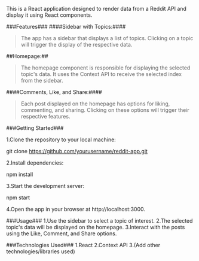 This is a React application designed to render data from a Reddit API and display it using React components.

###Features###
####Sidebar with Topics:####

>The app has a sidebar that displays a list of topics.
>Clicking on a topic will trigger the display of the respective data.

##Homepage:##

>The homepage component is responsible for displaying the selected topic's data.
>It uses the Context API to receive the selected index from the sidebar.

####Comments, Like, and Share:####

>Each post displayed on the homepage has options for liking, commenting, and sharing.
>Clicking on these options will trigger their respective features.


###Getting Started###

1.Clone the repository to your local machine:

git clone https://github.com/yourusername/reddit-app.git

2.Install dependencies:

npm install

3.Start the development server:

npm start

4.Open the app in your browser at http://localhost:3000.

###Usage###
1.Use the sidebar to select a topic of interest.
2.The selected topic's data will be displayed on the homepage.
3.Interact with the posts using the Like, Comment, and Share options.

###Technologies Used###
1.React
2.Context API
3.(Add other technologies/libraries used)
